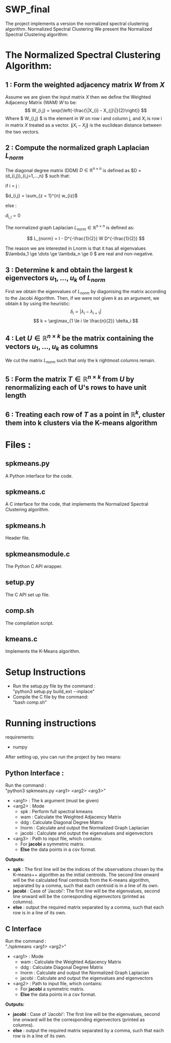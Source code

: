 # SWP_final
The project implements a version the normalized spectral clustering algorithm.
Normalized Spectral Clustering We present the Normalized Spectral Clustering algorithm:

# The Normalized Spectral Clustering Algorithm:
## 1 : Form the weighted adjacency matrix $W$ from $X$
Assume we are given the input matrix $X$ then we define the Weighted Adjacency Matrix (WAM) $W$ to be:
$$ W_{i,j} = \exp{\left(-\frac{\|X_{i} - X_{j}\|}{2}\right)} $$
Where $ W_{i,j} $ is the element in $W$ on row i and column j, and $X_{i}$ is row i in matrix $X$ treated as a vector.
$\|X_{i} - X_{j}\|$ is the euclidean distance between the two vectors.

## 2 : Compute the normalized graph Laplacian $L_{norm}$
The diagonal degree matrix (DDM)  $D \in \mathbb{R}^{n \times n}$  is defined as $D = (d_{i,j})_{i,j=1,...,n} $ such that:

if i = j :

$d_{i,j} = \sum_{z = 1}^{n} w_{iz}$

else :

$d_{i,j} = 0$

The normalized graph Laplacian $L_{norm} \in \mathbb{R}^{n \times n}$ is defined as:

$$ L_{norm} = I - D^{-\frac{1}{2}} W D^{-\frac{1}{2}} $$

The reason we are interested in Lnorm is that it has all eigenvalues $\lambda_1 \ge \dots \ge \lambda_n \ge 0 $ are real and
non-negative.

## 3 : Determine k and obtain the largest k eigenvectors $u_1, \dots , u_k$ of $L_{norm}$

First we obtain the eigenvalues of $L_{norm}$ by diagonising the matrix according to the Jacobi Algorithm.
Then, if we were not given $k$ as an argument, we obtain $k$ by using the heuristic:
$$ \delta_i = |\lambda_i - \lambda_{i+1}|$$ 
$$ k = \arg\max_{1 \le i \le \frac{n}{2}} \delta_i $$

## 4 : Let $U \in \mathbb{R}^{n \times k}$ be the matrix containing the vectors  $u_1, \dots , u_k$ as columns
We cut the matrix $L_{norm}$ such that only the k rightmost columns remain.
## 5 : Form the matrix $T \in \mathbb{R}^{n \times k}$ from $U$ by renormalizing each of U's rows to have unit length

## 6 : Treating each row of $T$ as a point in $\mathbb{R}^k$, cluster them into k clusters via the K-means algorithm

# Files :


## spkmeans.py
A Python interface for the code.


## spkmeans.c
A C interface for the code, that implements the Normalized Spectral Clustering algorithm.


## spkmeans.h
Header file.


## spkmeansmodule.c 
The Python C API wrapper.


## setup.py
The C API set up file.


## comp.sh
The compilation script.

## kmeans.c
Implements the K-Means algorithm.

# Setup Instructions 
- Run the setup.py file by the command :\
"python3 setup.py build_ext --inplace"
- Compile the C file by the command:\
"bash comp.sh"

# Running instructions
requirements:
- numpy

After setting up, you can run the project by two means:

## Python Interface :
Run the command : \
"python3 spkmeans.py \<arg1\> \<arg2\> \<arg3\>"

- \<arg1\> : The k argument (must be given)
- \<arg2\> : Mode 
    - spk : Perform full spectral kmeans
    - wam : Calculate the Weighted Adjacency Matrix
    - ddg : Calculate Diagonal Degree Matrix
    - lnorm : Calculate and output the Normalized Graph Laplacian
    - jacobi : Calculate and output the eigenvalues and eigenvectors
- \<arg3\> : Path to input file, which contains:
    - For **jacobi** a symmetric matrix.
    - **Else** the data points in a csv format.

**Outputs:**
* **spk** : The first line will be the indices of the observations chosen by the K-means++
algorithm as the initial centroids. The second line onward will be the calculated final centroids from the K-means algorithm, separated by a comma, such that each centroid is in a line of its own.
* **jacobi** : Case of 'Jacobi': The first line will be the eigenvalues, second line onward will be the corresponding eigenvectors (printed as columns).
* **else** : output the required matrix separated by a comma, such that each row is in a line of its own.

## C Interface
Run the command : \
"./spkmeans \<arg1\> \<arg2\>"
- \<arg1\> : Mode 
    - wam : Calculate the Weighted Adjacency Matrix
    - ddg : Calculate Diagonal Degree Matrix
    - lnorm : Calculate and output the Normalized Graph Laplacian
    - jacobi : Calculate and output the eigenvalues and eigenvectors
- \<arg2\> : Path to input file, which contains:
    - For **jacobi** a symmetric matrix.
    - **Else** the data points in a csv format.

**Outputs:**
* **jacobi** : Case of 'Jacobi': The first line will be the eigenvalues, second line onward will be the corresponding eigenvectors (printed as columns).
* **else** : output the required matrix separated by a comma, such that each row is in a line of its own.
